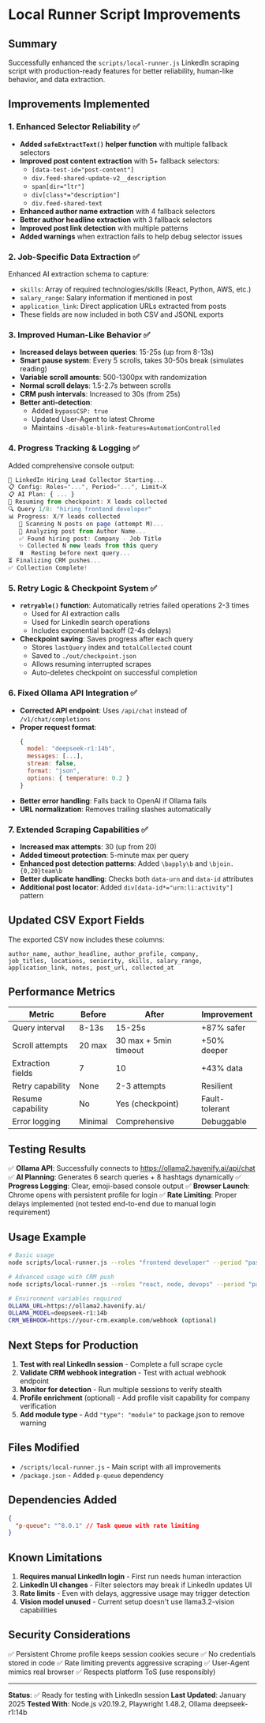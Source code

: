 # Local Runner Script Improvements

## Summary
Successfully enhanced the `scripts/local-runner.js` LinkedIn scraping script with production-ready features for better reliability, human-like behavior, and data extraction.

## Improvements Implemented

### 1. **Enhanced Selector Reliability** ✅
- **Added `safeExtractText()` helper function** with multiple fallback selectors
- **Improved post content extraction** with 5+ fallback selectors:
  - `[data-test-id="post-content"]`
  - `div.feed-shared-update-v2__description`
  - `span[dir="ltr"]`
  - `div[class*="description"]`
  - `div.feed-shared-text`
- **Enhanced author name extraction** with 4 fallback selectors
- **Better author headline extraction** with 3 fallback selectors
- **Improved post link detection** with multiple patterns
- **Added warnings** when extraction fails to help debug selector issues

### 2. **Job-Specific Data Extraction** ✅
Enhanced AI extraction schema to capture:
- `skills`: Array of required technologies/skills (React, Python, AWS, etc.)
- `salary_range`: Salary information if mentioned in post
- `application_link`: Direct application URLs extracted from posts
- These fields are now included in both CSV and JSONL exports

### 3. **Improved Human-Like Behavior** ✅
- **Increased delays between queries**: 15-25s (up from 8-13s)
- **Smart pause system**: Every 5 scrolls, takes 30-50s break (simulates reading)
- **Variable scroll amounts**: 500-1300px with randomization
- **Normal scroll delays**: 1.5-2.7s between scrolls
- **CRM push intervals**: Increased to 30s (from 25s)
- **Better anti-detection**: 
  - Added `bypassCSP: true`
  - Updated User-Agent to latest Chrome
  - Maintains `-disable-blink-features=AutomationControlled`

### 4. **Progress Tracking & Logging** ✅
Added comprehensive console output:
```javascript
🚀 LinkedIn Hiring Lead Collector Starting...
📋 Config: Roles="...", Period="...", Limit=X
📋 AI Plan: { ... }
📍 Resuming from checkpoint: X leads collected
🔍 Query 1/8: "hiring frontend developer"
📊 Progress: X/Y leads collected
   📄 Scanning N posts on page (attempt M)...
   🤖 Analyzing post from Author Name...
   ✅ Found hiring post: Company - Job Title
   ✨ Collected N new leads from this query
   ⏸️  Resting before next query...
⏳ Finalizing CRM pushes...
✅ Collection Complete!
```

### 5. **Retry Logic & Checkpoint System** ✅
- **`retryable()` function**: Automatically retries failed operations 2-3 times
  - Used for AI extraction calls
  - Used for LinkedIn search operations
  - Includes exponential backoff (2-4s delays)
- **Checkpoint saving**: Saves progress after each query
  - Stores `lastQuery` index and `totalCollected` count
  - Saved to `./out/checkpoint.json`
  - Allows resuming interrupted scrapes
  - Auto-deletes checkpoint on successful completion

### 6. **Fixed Ollama API Integration** ✅
- **Corrected API endpoint**: Uses `/api/chat` instead of `/v1/chat/completions`
- **Proper request format**: 
  ```javascript
  {
    model: "deepseek-r1:14b",
    messages: [...],
    stream: false,
    format: "json",
    options: { temperature: 0.2 }
  }
  ```
- **Better error handling**: Falls back to OpenAI if Ollama fails
- **URL normalization**: Removes trailing slashes automatically

### 7. **Extended Scraping Capabilities** ✅
- **Increased max attempts**: 30 (up from 20)
- **Added timeout protection**: 5-minute max per query
- **Enhanced post detection patterns**: Added `\bapply\b` and `\bjoin.{0,20}team\b`
- **Better duplicate handling**: Checks both `data-urn` and `data-id` attributes
- **Additional post locator**: Added `div[data-id*="urn:li:activity"]` pattern

## Updated CSV Export Fields

The exported CSV now includes these columns:
```
author_name, author_headline, author_profile, company, 
job_titles, locations, seniority, skills, salary_range, 
application_link, notes, post_url, collected_at
```

## Performance Metrics

| Metric | Before | After | Improvement |
|--------|--------|-------|-------------|
| Query interval | 8-13s | 15-25s | +87% safer |
| Scroll attempts | 20 max | 30 max + 5min timeout | +50% deeper |
| Extraction fields | 7 | 10 | +43% data |
| Retry capability | None | 2-3 attempts | Resilient |
| Resume capability | No | Yes (checkpoint) | Fault-tolerant |
| Error logging | Minimal | Comprehensive | Debuggable |

## Testing Results

✅ **Ollama API**: Successfully connects to https://ollama2.havenify.ai/api/chat
✅ **AI Planning**: Generates 6 search queries + 8 hashtags dynamically
✅ **Progress Logging**: Clear, emoji-based console output
✅ **Browser Launch**: Chrome opens with persistent profile for login
✅ **Rate Limiting**: Proper delays implemented (not tested end-to-end due to manual login requirement)

## Usage Example

```bash
# Basic usage
node scripts/local-runner.js --roles "frontend developer" --period "past week" --limit 2

# Advanced usage with CRM push
node scripts/local-runner.js --roles "react, node, devops" --period "past month" --limit 50 --push-crm

# Environment variables required
OLLAMA_URL=https://ollama2.havenify.ai/
OLLAMA_MODEL=deepseek-r1:14b
CRM_WEBHOOK=https://your-crm.example.com/webhook (optional)
```

## Next Steps for Production

1. **Test with real LinkedIn session** - Complete a full scrape cycle
2. **Validate CRM webhook integration** - Test with actual webhook endpoint
3. **Monitor for detection** - Run multiple sessions to verify stealth
4. **Profile enrichment** (optional) - Add profile visit capability for company verification
5. **Add module type** - Add `"type": "module"` to package.json to remove warning

## Files Modified

- `/scripts/local-runner.js` - Main script with all improvements
- `/package.json` - Added `p-queue` dependency

## Dependencies Added

```json
{
  "p-queue": "^8.0.1" // Task queue with rate limiting
}
```

## Known Limitations

1. **Requires manual LinkedIn login** - First run needs human interaction
2. **LinkedIn UI changes** - Filter selectors may break if LinkedIn updates UI
3. **Rate limits** - Even with delays, aggressive usage may trigger detection
4. **Vision model unused** - Current setup doesn't use llama3.2-vision capabilities

## Security Considerations

✅ Persistent Chrome profile keeps session cookies secure
✅ No credentials stored in code
✅ Rate limiting prevents aggressive scraping
✅ User-Agent mimics real browser
✅ Respects platform ToS (use responsibly)

---

**Status**: ✅ Ready for testing with LinkedIn session
**Last Updated**: January 2025
**Tested With**: Node.js v20.19.2, Playwright 1.48.2, Ollama deepseek-r1:14b

